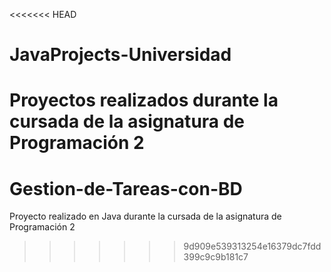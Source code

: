 <<<<<<< HEAD
# JavaProjects-Universidad
Proyectos realizados durante la cursada de la asignatura de Programación 2
=======
# Gestion-de-Tareas-con-BD
Proyecto realizado en Java durante la cursada de la asignatura de Programación 2 
>>>>>>> 9d909e539313254e16379dc7fdd399c9c9b181c7

